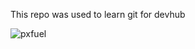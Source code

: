 This repo was used to learn git for devhub

![pxfuel](https://github.com/user-attachments/assets/cf3c9990-4732-4cff-b756-505499d96d39)

